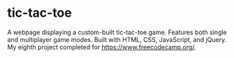 # tic-tac-toe

A webpage displaying a custom-built tic-tac-toe game. Features both single and multiplayer game modes. Built with HTML, CSS, JavaScript, and jQuery. My eighth project completed for https://www.freecodecamp.org/.
